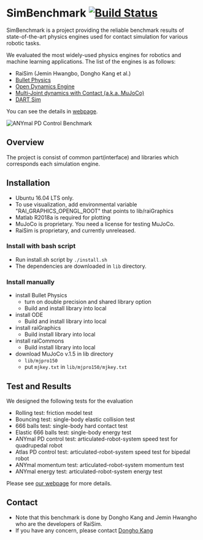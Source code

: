 # SimBenchmark [![Build Status](https://travis-ci.com/jslee02/SimBenchmark.svg?branch=dart)](https://travis-ci.com/jslee02/SimBenchmark)

SimBenchmark is a project providing the reliable benchmark results of state-of-the-art physics engines used for contact simulation for various robotic tasks.

We evaluated the most widely-used physics engines for robotics and machine learning applications. The list of the engines is as follows:

- RaiSim (Jemin Hwangbo, Dongho Kang et al.)
- [Bullet Physics](http://bulletphysics.org/)
- [Open Dynamics Engine](http://www.ode.org/)
- [Multi-Joint dynamics with Contact (a.k.a. MuJoCo)](http://mujoco.org/)
- [DART Sim](https://dartsim.github.io/)

You can see the details in [webpage](https://leggedrobotics.github.io/SimBenchmark/).

![ANYmal PD Control Benchmark](https://leggedrobotics.github.io/SimBenchmark/about/anymal.gif)

## Overview

The project is consist of common part(interface) and libraries which corresponds each simulation engine.

## Installation
 
- Ubuntu 16.04 LTS only.
- To use visualization, add environmental variable "RAI_GRAPHICS_OPENGL_ROOT" that points to lib/raiGraphics
- Matlab R2018a is required for plotting
- MuJoCo is proprietary. You need a license for testing MuJoCo.
- RaiSim is proprietary, and currently unreleased.

### Install with bash script

- Run install.sh script by ```./install.sh ```
- The dependencies are downloaded in ```lib``` directory.

### Install manually

- install Bullet Physics
    - turn on double precision and shared library option
    - Build and install library into local
- install ODE
    - Build and install library into local
- install raiGraphics
    - Build install library into local
- install raiCommons
    - Build install library into local
- download MuJoCo v.1.5 in lib directory
    - ```lib/mjpro150```
    - put ```mjkey.txt``` in ```lib/mjpro150/mjkey.txt```

## Test and Results

We designed the following tests for the evaluation 

- Rolling test: friction model test
- Bouncing test: single-body elastic collision test
- 666 balls test: single-body hard contact test
- Elastic 666 balls test: single-body energy test
- ANYmal PD control test: articulated-robot-system speed test for quadrupedal robot
- Atlas PD control test: articulated-robot-system speed test for bipedal robot
- ANYmal momentum test: articulated-robot-system momentum test
- ANYmal energy test: articulated-robot-system energy test

Please see [our webpage](https://leggedrobotics.github.io/SimBenchmark/) for more details. 

<!-- ## Citation

If you want to refer the benchmark result in an academic publication, please consider citing as 
 -->
## Contact

- Note that this benchmark is done by Dongho Kang and Jemin Hwangho who are the developers of RaiSim.
- If you have any concern, please contact [Dongho Kang](mailto:kangd@ethz.ch)
